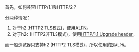首先，如何兼容HTTP/1.1和HTTP/2？

分两种情况：

1. 对于h2 (HTTP2 TLS模式)，使用[ALPN](https://en.wikipedia.org/wiki/Application-Layer_Protocol_Negotiation)。
1. 对于h2c (HTTP2非TLS模式)，使用[HTTP/1.1 Upgrade header](https://en.wikipedia.org/wiki/HTTP/1.1_Upgrade_header#Use_with_HTTP/2)。

而一般浏览器只支持h2 (HTTP2 TLS模式)，所以使用的是`ALPN`。

